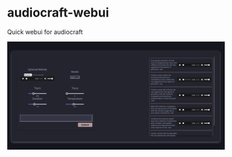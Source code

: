 # audiocraft-webui
Quick webui for audiocraft

![Image](https://raw.githubusercontent.com/CoffeeVampir3/audiocraft-webui/4974a2baa378e356ef8d6e428faec2893d34f4d3/image.png)

